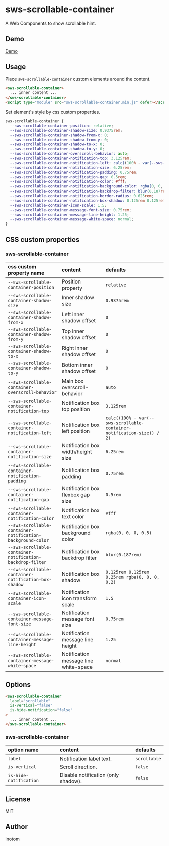 # sws-scrollable-container

A Web Components to show scrollable hint.


## Demo

[Demo](https://sandbox.serendip.ws/sws-scrollable-container.html)


## Usage

Place `sws-scrollable-container` custom elements around the content.

```html
<sws-scrollable-container>
  ... inner content ...
</sws-scrollable-container>
<script type="module" src="sws-scrollable-container.min.js" defer></script>
```

Set element's style by css custom properties.

```css
sws-scrollable-container {
  --sws-scrollable-container-position: relative;
  --sws-scrollable-container-shadow-size: 0.9375rem;
  --sws-scrollable-container-shadow-from-x: 0;
  --sws-scrollable-container-shadow-from-y: 0;
  --sws-scrollable-container-shadow-to-x: 0;
  --sws-scrollable-container-shadow-to-y: 0;
  --sws-scrollable-container-overscroll-behavior: auto;
  --sws-scrollable-container-notification-top: 3.125rem;
  --sws-scrollable-container-notification-left: calc((100% - var(--sws-scrollable-container-notification-size)) / 2);
  --sws-scrollable-container-notification-size: 6.25rem;
  --sws-scrollable-container-notification-padding: 0.75rem;
  --sws-scrollable-container-notification-gap: 0.5rem;
  --sws-scrollable-container-notification-color: #fff;
  --sws-scrollable-container-notification-background-color: rgba(0, 0, 0, 0.5);
  --sws-scrollable-container-notification-backdrop-filter: blur(0.187rem);
  --sws-scrollable-container-notification-border-radius: 0.625rem;
  --sws-scrollable-container-notification-box-shadow: 0.125rem 0.125rem 0.25rem rgba(0, 0, 0, 0.2);
  --sws-scrollable-container-icon-scale: 1.5;
  --sws-scrollable-container-message-font-size: 0.75rem;
  --sws-scrollable-container-message-line-height: 1.25;
  --sws-scrollable-container-message-white-space: normal;
}
```


## CSS custom properties

### sws-scrollable-container

| css custom property name                                   | content                               |  defaults                                                              |
|:-----------------------------------------------------------|:--------------------------------------|:-----------------------------------------------------------------------|
| `--sws-scrollable-container-position`                      | Position property                     | `relative`                                                             |
| `--sws-scrollable-container-shadow-size`                   | Inner shadow size                     | `0.9375rem`                                                            |
| `--sws-scrollable-container-shadow-from-x`                 | Left inner shadow offset              | `0`                                                                    |
| `--sws-scrollable-container-shadow-from-y`                 | Top inner shadow offset               | `0`                                                                    |
| `--sws-scrollable-container-shadow-to-x`                   | Right inner shadow offset             | `0`                                                                    |
| `--sws-scrollable-container-shadow-to-y`                   | Bottom inner shadow offset            | `0`                                                                    |
| `--sws-scrollable-container-overscroll-behavior`           | Main box overscroll-behavior          | `auto`                                                                 |
| `--sws-scrollable-container-notification-top`              | Notification box top position         | `3.125rem`                                                             |
| `--sws-scrollable-container-notification-left`             | Notification box left position        | `calc((100% - var(--sws-scrollable-container-notification-size)) / 2)` |
| `--sws-scrollable-container-notification-size`             | Notification box width/height size    | `6.25rem`                                                              |
| `--sws-scrollable-container-notification-padding`          | Notification box padding              | `0.75rem`                                                              |
| `--sws-scrollable-container-notification-gap`              | Notification box flexbox gap size     | `0.5rem`                                                               |
| `--sws-scrollable-container-notification-color`            | Notification box text color           | `#fff`                                                                 |
| `--sws-scrollable-container-notification-background-color` | Notification box background color     | `rgba(0, 0, 0, 0.5)`                                                   |
| `--sws-scrollable-container-notification-backdrop-filter`  | Notification box backdrop filter      | `blur(0.187rem)`                                                       |
| `--sws-scrollable-container-notification-box-shadow`       | Notification box shadow               | `0.125rem 0.125rem 0.25rem rgba(0, 0, 0, 0.2)`                         |
| `--sws-scrollable-container-icon-scale`                    | Notification icon transform scale     | `1.5`                                                                  |
| `--sws-scrollable-container-message-font-size`             | Notification message font size        | `0.75rem`                                                              |
| `--sws-scrollable-container-message-line-height`           | Notification message line height      | `1.25`                                                                 |
| `--sws-scrollable-container-message-white-space`           | Notification message line white-space | `normal`                                                               |


## Options

```html
<sws-scrollable-container
  label="scrollable"
  is-vertical="false"
  is-hide-notification="false"
>
  ... inner content ...
</sws-scrollable-container>
```

### sws-scrollable-container

| option name            | content                              | defaults     |
|:-----------------------|:-------------------------------------|:-------------|
| `label`                | Notification label text.             | `scrollable` |
| `is-vertical`          | Scroll direction.                    | `false`      |
| `is-hide-notification` | Disable notification (only shadow).  | `false`      |


## License

MIT


## Author

inotom
